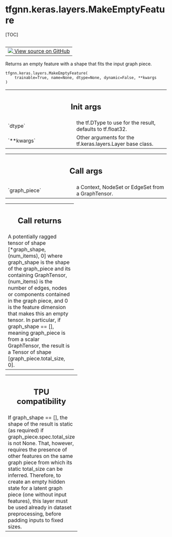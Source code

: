 # tfgnn.keras.layers.MakeEmptyFeature

[TOC]

<!-- Insert buttons and diff -->

<table class="tfo-notebook-buttons tfo-api nocontent" align="left">
<td>
  <a target="_blank" href="https://github.com/tensorflow/gnn/tree/master/tensorflow_gnn/keras/layers/map_features.py#L363-L419">
    <img src="https://www.tensorflow.org/images/GitHub-Mark-32px.png" />
    View source on GitHub
  </a>
</td>
</table>

Returns an empty feature with a shape that fits the input graph piece.

<pre class="devsite-click-to-copy prettyprint lang-py tfo-signature-link">
<code>tfgnn.keras.layers.MakeEmptyFeature(
    trainable=True, name=None, dtype=None, dynamic=False, **kwargs
)
</code></pre>



<!-- Placeholder for "Used in" -->

<!-- Tabular view -->
 <table class="responsive fixed orange">
<colgroup><col width="214px"><col></colgroup>
<tr><th colspan="2"><h2 class="add-link">Init args</h2></th></tr>

<tr>
<td>
`dtype`<a id="dtype"></a>
</td>
<td>
the tf.DType to use for the result, defaults to tf.float32.
</td>
</tr><tr>
<td>
`**kwargs`<a id="**kwargs"></a>
</td>
<td>
Other arguments for the tf.keras.layers.Layer base class.
</td>
</tr>
</table>

<!-- Tabular view -->
 <table class="responsive fixed orange">
<colgroup><col width="214px"><col></colgroup>
<tr><th colspan="2"><h2 class="add-link">Call args</h2></th></tr>

<tr>
<td>
`graph_piece`<a id="graph_piece"></a>
</td>
<td>
a Context, NodeSet or EdgeSet from a GraphTensor.
</td>
</tr>
</table>

<!-- Tabular view -->
 <table class="responsive fixed orange">
<colgroup><col width="214px"><col></colgroup>
<tr><th colspan="2"><h2 class="add-link">Call returns</h2></th></tr>
<tr class="alt">
<td colspan="2">
A potentially ragged tensor of shape [*graph_shape, (num_items), 0] where
graph_shape is the shape of the graph_piece and its containing GraphTensor,
(num_items) is the number of edges, nodes or components contained in the
graph piece, and 0 is the feature dimension that makes this an empty tensor.
In particular, if graph_shape == [], meaning graph_piece is from a scalar
GraphTensor, the result is a Tensor of shape [graph_piece.total_size, 0].
</td>
</tr>

</table>

<!-- Tabular view -->
 <table class="responsive fixed orange">
<colgroup><col width="214px"><col></colgroup>
<tr><th colspan="2"><h2 class="add-link">TPU compatibility</h2></th></tr>
<tr class="alt">
<td colspan="2">
If graph_shape == [], the shape of the result is static (as required)
if graph_piece.spec.total_size is not None. That, however, requires the
presence of other features on the same graph piece from which its static
total_size can be inferred. Therefore, to create an empty hidden state for
a latent graph piece (one without input features), this layer must be used
already in dataset preprocessing, before padding inputs to fixed sizes.
</td>
</tr>

</table>

